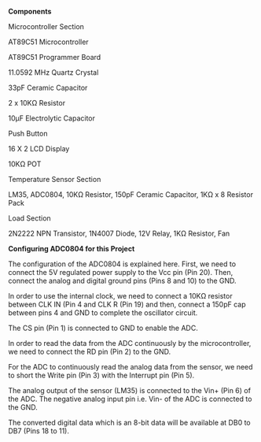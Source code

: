 **Components**


Microcontroller Section

AT89C51 Microcontroller


AT89C51 Programmer Board

11.0592 MHz Quartz Crystal

33pF Ceramic Capacitor

2 x 10KΩ Resistor

10µF Electrolytic Capacitor

Push Button

16 X 2 LCD Display

10KΩ POT


Temperature Sensor Section

LM35,
ADC0804,
10KΩ Resistor,
150pF Ceramic Capacitor,
1KΩ x 8 Resistor Pack





Load Section

2N2222 NPN Transistor,
1N4007 Diode,
12V Relay,
1KΩ Resistor,
Fan






**Configuring ADC0804 for this Project**


The configuration of the ADC0804 is explained here. First, we need to connect the 5V regulated power supply to the Vcc pin (Pin 20). Then, connect the analog and digital ground pins (Pins 8 and 10) to the GND.

In order to use the internal clock, we need to connect a 10KΩ resistor between CLK IN (Pin 4 and CLK R (Pin 19) and then, connect a 150pF cap between pins 4 and GND to complete the oscillator circuit.

The CS pin (Pin 1) is connected to GND to enable the ADC.

In order to read the data from the ADC continuously by the microcontroller, we need to connect the RD pin (Pin 2) to the GND.

For the ADC to continuously read the analog data from the sensor, we need to short the Write pin (Pin 3) with the Interrupt pin (Pin 5).

The analog output of the sensor (LM35) is connected to the Vin+ (Pin 6) of the ADC. The negative analog input pin i.e. Vin- of the ADC is connected to the GND.

The converted digital data which is an 8-bit data will be available at DB0 to DB7 (Pins 18 to 11).
